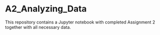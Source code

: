 # A2_Analyzing_Data
This repository contains a Jupyter notebook with completed Assignment 2 together with all necessary data.
